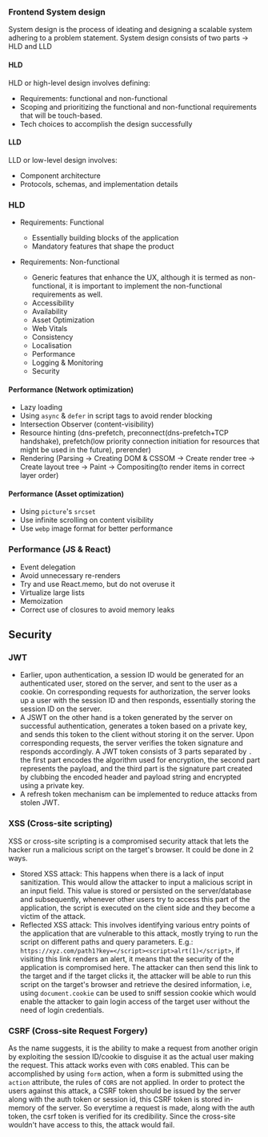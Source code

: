 ### Frontend System design

System design is the process of ideating and designing a scalable system adhering to a problem statement.
System design consists of two parts -> HLD and LLD

#### HLD
HLD or high-level design involves defining:
- Requirements: functional and non-functional
- Scoping and prioritizing the functional and non-functional requirements that will be touch-based.
- Tech choices to accomplish the design successfully

#### LLD
LLD or low-level design involves:
- Component architecture
- Protocols, schemas, and implementation details


### HLD
- Requirements: Functional
  - Essentially building blocks of the application
  - Mandatory features that shape the product

- Requirements: Non-functional
  - Generic features that enhance the UX, although it is termed as non-functional, it is important to implement the non-functional requirements as well.
  - Accessibility
  - Availability
  - Asset Optimization
  - Web Vitals
  - Consistency
  - Localisation
  - Performance
  - Logging & Monitoring
  - Security
 

#### Performance (Network optimization)
- Lazy loading
- Using `async` & `defer` in script tags to avoid render blocking
- Intersection Observer (content-visibility)
- Resource hinting (dns-prefetch, preconnect(dns-prefetch+TCP handshake), prefetch(low priority connection initiation for resources that might be used in the future), prerender)
- Rendering (Parsing -> Creating DOM & CSSOM -> Create render tree -> Create layout tree -> Paint -> Compositing(to render items in correct layer order)

#### Performance (Asset optimization)
- Using `picture`'s `srcset`
- Use infinite scrolling on content visibility
- Use `webp` image format for better performance

### Performance (JS & React)
- Event delegation
- Avoid unnecessary re-renders
- Try and use React.memo, but do not overuse it
- Virtualize large lists
- Memoization
- Correct use of closures to avoid memory leaks

## Security
### JWT
- Earlier, upon authentication, a session ID would be generated for an authenticated user, stored on the server, and sent to the user as a cookie. On corresponding requests for authorization, the server looks up a user with the session ID and then responds, essentially storing the session ID on the server.
- A JSWT on the other hand is a token generated by the server on successful authentication, generates a token based on a private key, and sends this token to the client without storing it on the server. Upon corresponding requests, the server verifies the token signature and responds accordingly. A JWT token consists of 3 parts separated by `.` the first part encodes the algorithm used for encryption, the second part represents the payload, and the third part is the signature part created by clubbing the encoded header and payload string and encrypted using a private key.
- A refresh token mechanism can be implemented to reduce attacks from stolen JWT.

### XSS (Cross-site scripting)

XSS or cross-site scripting is a compromised security attack that lets the hacker run a malicious script on the target's browser. It could be done in 2 ways.
- Stored XSS attack: This happens when there is a lack of input sanitization. This would allow the attacker to input a malicious script in an input field. This value is stored or persisted on the server/database and subsequently, whenever other users try to access this part of the application, the script is executed on the client side and they become a victim of the attack.
- Reflected XSS attack: This involves identifying various entry points of the application that are vulnerable to this attack, mostly trying to run the script on different paths and query parameters. E.g.: `https://xyz.com/path1?key=</script><script>alrt(1)</script>`, if visiting this link renders an alert, it means that the security of the application is compromised here. The attacker can then send this link to the target and if the target clicks it, the attacker will be able to run this script on the target's browser and retrieve the desired information, i.e, using `document.cookie` can be used to sniff session cookie which would enable the attacker to gain login access of the target user without the need of login credentials. 

### CSRF (Cross-site Request Forgery)

As the name suggests, it is the ability to make a request from another origin by exploiting the session ID/cookie to disguise it as the actual user making the request.
This attack works even with `CORS` enabled. This can be accomplished by using `form` action, when a form is submitted using the `action` attribute, the rules of `CORS` are not applied.
In order to protect the users against this attack, a CSRF token should be issued by the server along with the auth token or session id, this CSRF token is stored in-memory of the server. So everytime a request is made, along with the auth token, the csrf token is verified for its credibility. Since the cross-site wouldn't have access to this, the attack would fail. 
